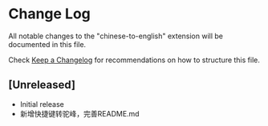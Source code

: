 # Change Log

All notable changes to the "chinese-to-english" extension will be documented in this file.

Check [Keep a Changelog](http://keepachangelog.com/) for recommendations on how to structure this file.

## [Unreleased]

- Initial release
- 新增快捷键转驼峰，完善README.md